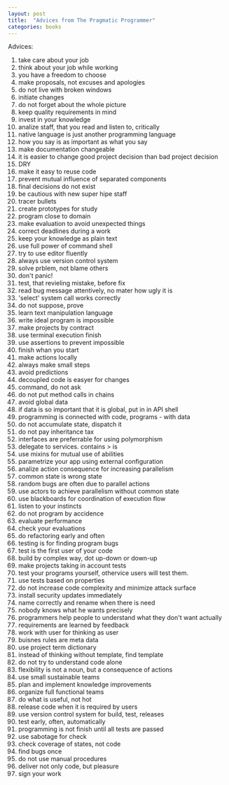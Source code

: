 ```yaml
---
layout: post
title:  "Advices from The Pragmatic Programmer"
categories: books
---
```


Advices:
1. take care about your job
2. think about your job while working
3. you have a freedom to choose
4. make proposals, not excuses and apologies
5. do not live with broken windows
6. initiate changes
7. do not forget about the whole picture
8. keep quality requirements in mind
9. invest in your knowledge
10. analize staff, that you read and listen to, critically
11. native language is just another programming language
12. how you say is as important as what you say
13. make documentation changeable
14. it is easier to change good project decision than bad project decision
15. DRY
16. make it easy to reuse code
17. prevent mutual influence of separated components
18. final decisions do not exist
19. be cautious with new super hipe staff
20. tracer bullets
21. create prototypes for study
22. program close to domain
23. make evaluation to avoid unexpected things
24. correct deadlines during a work
25. keep your knowledge as plain text
26. use full power of command shell
27. try to use editor fluently
28. always use version control system
29. solve prblem, not blame others
30. don't panic!
31. test, that revieling mistake, before fix
32. read bug message attentively, no mater how ugly it is
33. 'select' system call works correctly
34. do not suppose, prove
35. learn text manipulation language
36. write ideal program is impossible
37. make projects by contract
38. use terminal execution finish
39. use assertions to prevent impossible
40. finish whan you start
41. make actions locally
42. always make small steps
43. avoid predictions
44. decoupled code is easyer for changes
45. command, do not ask
46. do not put method calls in chains
47. avoid global data
48. if data is so important that it is global, put in in API shell
49. programming is connected with code, programs -  with data
50. do not accumulate state, dispatch it
51. do not pay inheritance tax
52. interfaces are preferrable for using polymorphism
53. delegate to services. contains > is
54. use mixins for mutual use of abilities
55. parametrize your app using external configuration
56. analize action consequence for increasing parallelism
57. common state is wrong state
58. random bugs are often due to parallel actions
59. use actors to achieve parallelism without common state
60. use blackboards for coordination of execution flow
61. listen to your instincts
62. do not program by accidence
63. evaluate performance
64. check your evaluations
65. do refactoring early and often
66. testing is for finding program bugs
67. test is the first user of your code
68. build by complex way, dot up-down or down-up
69. make projects taking in account tests
70. test your programs yourself, othervice users will test them.
71. use tests based on properties
72. do not increase code complexity and minimize attack surface
73. install security updates immediately
74. name correctly and rename when there is need
75. nobody knows what he wants precisely
76. programmers help people to understand what they don't want actually
77. requirements are learned by feedback
78. work with user for thinking as user
79. buisnes rules are meta data
80. use project term dictionary
81. instead of thinking without template, find template
82. do not try to understand code alone
83. flexibility is not a noun,  but a consequence of actions
84. use small sustainable teams
85. plan and implement knowledge improvements
86. organize full functional teams
87. do what is useful, not hot
88. release code when it is required by users
89. use version control system for build, test, releases
90. test early, often, automatically
91. programming is not finish until all tests are passed
92. use sabotage for check
93. check coverage of states, not code
94. find bugs once
95. do not use manual procedures
96. deliver not only code, but pleasure
97. sign your work